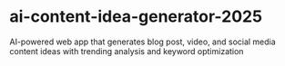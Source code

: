 # ai-content-idea-generator-2025
AI-powered web app that generates blog post, video, and social media content ideas with trending analysis and keyword optimization
